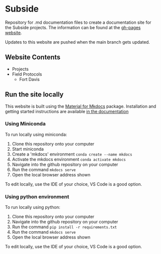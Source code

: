 # Subside

Repository for .md documentation files to create a documentation site for the Subside projects. The information can be found at the [gh-pages website](https://in-for-disaster-analytics.github.io/subside/).

Updates to this website are pushed when the main branch gets updated.

## Website Contents

- Projects
- Field Protocols
  - Fort Davis

## Run the site locally

This website is built using the [Material for Mkdocs](https://squidfunk.github.io/mkdocs-material/) package. Installation and getting started instructions are available [in the documentation](https://squidfunk.github.io/mkdocs-material/getting-started/)

### Using Miniconda

To run locally using miniconda:

1. Clone this repository onto your computer
2. Start miniconda
3. Create a 'mkdocs' environment `conda create --name mkdocs`
4. Activate the mkdocs environment `conda activate mkdocs`
5. Navigate into the github repository on your computer
6. Run the command `mkdocs serve`
7. Open the local browser address shown

To edit locally, use the IDE of your choice, VS Code is a good option.

### Using python environment

To run locally using python:

1. Clone this repository onto your computer
2. Navigate into the github repository on your computer
3. Run the command `pip install -r requirements.txt`
4. Run the command `mkdocs serve`
5. Open the local browser address shown

To edit locally, use the IDE of your choice, VS Code is a good option.
